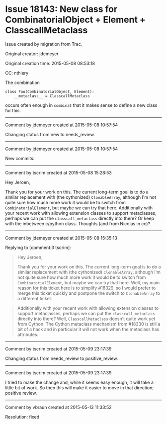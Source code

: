 # Issue 18143: New class for CombinatorialObject +  Element + ClasscallMetaclass

Issue created by migration from Trac.

Original creator: jdemeyer

Original creation time: 2015-05-08 08:53:18

CC:  nthiery

The combination

```
class Foo(CombinatorialObject, Element):
    __metaclass__ = ClasscallMetaclass
```


occurs often enough in `combinat` that it makes sense to define a new class for this.


---

Comment by jdemeyer created at 2015-05-08 10:57:54

Changing status from new to needs_review.


---

Comment by jdemeyer created at 2015-05-08 10:57:54

New commits:


---

Comment by tscrim created at 2015-05-08 15:28:53

Hey Jeroen,

Thank you for your work on this. The current long-term goal is to do a similar replacement with (the cythonized) `ClonableArray`, although I'm not quite sure how much more work it would be to switch from `CombinatorialElement`, but maybe we can try that here. Additionally with your recent work with allowing extension classes to support metaclasses, perhaps we can put the `classcall_metaclass` directly into there? Or keep with the inbetween c/python class. Thoughts (and from Nicolas in cc)?


---

Comment by jdemeyer created at 2015-05-08 15:35:13

Replying to [comment:3 tscrim]:
> Hey Jeroen,
> 
> Thank you for your work on this. The current long-term goal is to do a similar replacement with (the cythonized) `ClonableArray`, although I'm not quite sure how much more work it would be to switch from `CombinatorialElement`, but maybe we can try that here.
Well, my main reason for this ticket here is to simplify #18329, so I would prefer to merge this ticket quickly and postpone the switch to `ClonableArray` to a different ticket.

> Additionally with your recent work with allowing extension classes to support metaclasses, perhaps we can put the `classcall_metaclass` directly into there?
Well, `ClasscallMetaclass` doesn't quite work yet from Cython. The Cython metaclass mechanism from #18330 is still a bit of a hack and in particular it will not work when the metaclass has attributes.


---

Comment by tscrim created at 2015-05-09 23:17:39

Changing status from needs_review to positive_review.


---

Comment by tscrim created at 2015-05-09 23:17:39

I tried to make the change and, while it seems easy enough, it will take a little bit of work. So then this will make it easier to move in that direction; positive review.


---

Comment by vbraun created at 2015-05-13 11:33:52

Resolution: fixed
